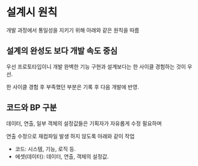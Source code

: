 # 설계시 원칙
개발 과정에서 통일성을 지키기 위해 아래와 같은 원칙을 따름

## 설계의 완성도 보다 개발 속도 중심
우선 프로토타입이니 개발 완벽한 기능 구현과 설계보다는 한 사이클 경험하는 것이 우선.

한 사이클 경험 후 부족했던 부분은 기록 후 다음 개발에 반영.

## 코드와 BP 구분
데이터, 연출, 일부 객체의 설정값들은 기획자가 자유롭게 수정 필요하며

연출 수정으로 재컴파일 발생 하지 않도록 아래와 같이 작업

- 코드: 시스템, 기능, 로직 등.
- 에셋(데이터): 데이터, 연출, 객체의 설정값.
